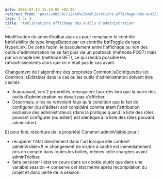 ```yaml
---
date: 2005-07-12 15:10:00 +02:00
redirect_from: "post/2005/07/12/Am%C3%A9liorations-affichage-des-outils-d-administration"
tags: [ qc ]
title: "Améliorations affichage des outils d'administration"
---
```


Modification de adminToolbar.ascx.cs pour remplacer le contrôle
btnVisibility de type ImageButton par un contrôle btnToggle de type HyperLink.
De cette façon, le basculement entre l'affichage ou non des outils
d'administration ne se fait plus via un postback (méthode POST) mais par un
simple lien (méthode GET), ce qui rendra possible les rafraichissements alors
que ce n'était pas le cas avant.

Changement de l'algorithme des propriétés Common.isConfigurable (et
Common.isEditable) dans le cas où les outils d'administration doivent être
cachés.

* Auparavant, ces 2 propriétés renvoyaient faux dès lors que la barre des
outils d'administration ne devait pas s'afficher.
* Désormais, elles ne renvoient faux qu'à condition que le fait de configurer
(ou d'éditer) soit considéré comme étant l'attribution exclusive des
administrateurs (dans la pratique quand la liste des rôles pouvant configurer
(ou éditer) est identique à la liste des rôles pouvant administrer).

Et pour finir, réécriture de la propriété Common.adminVisible
pour :

* récupérer l'état directement dans l'url lorsque elle contient
adminVisible=# => changement de visible à caché est immédiatement pris en
compte dans toutes les boites, mêmes celle chargées avant adminToolbar.
* faire persister l'état en cours dans un cookie plutôt que dans une variable
session => conserve cet état même après recompilation du projet et donc
perte de la session.
